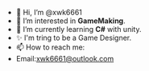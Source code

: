 - 👋 Hi, I’m @xwk6661
- 👀 I’m interested in **GameMaking**.
- 🌱 I’m currently learning **C#** with unity.
- ✨ I'm tring to be a Game Designer.
- 📫 How to reach me:
- Email:xwk6661@outlook.com

<!---
xwk6661/xwk6661 is a repository because its `README.md` (this file) appears on your GitHub profile.
You can click the Preview link to take a look at your changes.
--->
